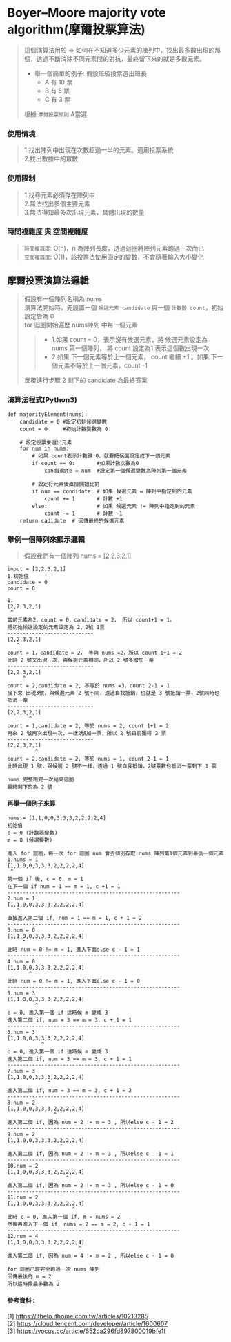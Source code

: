 # Boyer–Moore majority vote algorithm(摩爾投票算法)
> 這個演算法用於 => 如何在不知道多少元素的陣列中，找出最多數出現的那個，透過不斷消除不同元素間的對抗，最終留下來的就是多數元素。
> * 舉一個簡單的例子:  假設班級投票選出班長
>   * A 有 10 票  
>   * B 有 5 票  
>   * C 有 3 票  
>     
> 根據 ```摩爾投票原則``` A當選  

### 使用情境  
> 1.找出陣列中出現在次數超過一半的元素。適用投票系統  
> 2.找出數據中的眾數  

### 使用限制  
> 1.找尋元素必須存在陣列中    
> 2.無法找出多個主要元素    
> 3.無法得知最多次出現元素，具體出現的數量    

### 時間複雜度 與 空間複雜度
> ```時間複雜度```: O(n)，n 為陣列長度，透過迴圈將陣列元素跑過一次而已  
> ```空間複雜度```: O(1)，該投票法使用固定的變數，不會隨著輸入大小變化  
> 
## 摩爾投票演算法邏輯
> 假設有一個陣列名稱為 nums  
> 演算法開始時，先設置一個 ```候選元素 candidate``` 與一個 ```計數器 count```，初始設定皆為 0  
> for 迴圈開始遍歷 nums陣列 中每一個元素  
> > * 1.如果 count = 0，表示沒有候選元素，將 候選元素設定為 nums 第一個陣列， 將 count 設定為1 表示這個數出現一次
> > * 2.如果 下一個元素等於上一個元素， count 繼續 +1 。如果 下一個元素不等於上一個元素，count -1   
>
>反覆進行步驟 2 剩下的 candidate 為最終答案

### 演算法程式(Python3)
```
def majorityElement(nums):
    candidate = 0 #設定初始候選變數
    count = 0     #初始計數變數為 0

    # 設定投票來選出元素
    for num in nums:
        # 如果 count表示計數歸 0，就要把候選設定成下一個元素
        if count == 0:       #如果計數次數為0
            candidate = num  #設定第一個候選變數為陣列第一個元素

        # 設定好元素後直接開始比對 
        if num == condidate: # 如果 候選元素 = 陣列中指定到的元素
            count += 1       # 計數 +1
        else:                # 如果 候選元素 != 陣列中指定到的元素
            count -= 1       # 計數 -1
    return cadidate  # 回傳最終的候選元素  
```

### 舉例一個陣列來顯示邏輯
> 假設我們有一個陣列 nums = [2,2,3,2,1]
```
input = [2,2,3,2,1]
1.初始值
candidate = 0 
count = 0  

1.
[2,2,3,2,1]
 ^
當前元素為2，count = 0，candidate = 2， 所以 count+1 = 1。
把初始候選設定的元素設定為 2，2號 1票
----------------------------
[2,2,3,2,1]
   ^
count = 1，candidate = 2， 等與 nums =2，所以 count 1+1 = 2
此時 2 號又出現一次，與候選元素相同，所以 2 號多增加一票
----------------------------
[2,2,3,2,1]
     ^
count = 2,candidate = 2, 不等於 nums =3，count 2-1 = 1
接下來 出現3號，與候選元素 2 號不同，透過自我抵銷，也就是 3 號抵銷一票，2號同時也抵消一票
----------------------------
[2,2,3,2,1]
       ^
count = 1,candidate = 2, 等於 nums = 2, count 1+1 = 2
再來 2 號再次出現一次，一樣2號加一票，所以 2 號目前獲得 2 票
----------------------------
[2,2,3,2,1]
         ^
count = 2,candidate = 2, 等於 nums = 1, count 2-1 = 1
此時出現 1 號，跟候選 2 號不一樣，透過 1 號自我抵銷，2號票數也抵消一票剩下 1 票

nums 完整跑完一次結束迴圈
最終剩下的為 2 號
```
#### 再舉一個例子來算
```
nums = [1,1,0,0,3,3,3,2,2,2,2,4]
初始值
c = 0 (計數器變數)
m = 0 (候選變數)

進入 for 迴圈，每一次 for 迴圈 num 會去個別存取 nums 陣列第1個元素到最後一個元素
1.nums = 1
[1,1,0,0,3,3,3,2,2,2,2,4]
 ^
第一個 if 後, c = 0, m = 1
在下一個 if num = 1 == m = 1, c +1 = 1
--------------------------------------------------------
2.num = 1
[1,1,0,0,3,3,3,2,2,2,2,4]
   ^
直接進入第二個 if, num = 1 == m = 1, c + 1 = 2
--------------------------------------------------------
3.num = 0
[1,1,0,0,3,3,3,2,2,2,2,4]
     ^
此時 num = 0 != m = 1, 進入下面else c - 1 = 1
--------------------------------------------------------
4.num = 0
[1,1,0,0,3,3,3,2,2,2,2,4]
       ^
此時 num = 0 != m = 1, 進入下面else c - 1 = 0
--------------------------------------------------------
5.num = 3
[1,1,0,0,3,3,3,2,2,2,2,4]
         ^
c = 0, 進入第一個 if 這時候 m 變成 3
進入第二個 if, num = 3 == m = 3, c + 1 = 1
--------------------------------------------------------
6.num = 3
[1,1,0,0,3,3,3,2,2,2,2,4]
           ^
c = 0, 進入第一個 if 這時候 m 變成 3
進入第二個 if, num = 3 == m = 3, c + 1 = 1
--------------------------------------------------------
7.num = 3
[1,1,0,0,3,3,3,2,2,2,2,4]
             ^
進入第二個 if, num = 3 == m = 3, c + 1 = 2
--------------------------------------------------------
8.num = 2
[1,1,0,0,3,3,3,2,2,2,2,4]
               ^
進入第二個 if, 因為 num = 2 != m = 3 , 所以else c - 1 = 2
--------------------------------------------------------
9.num = 2
[1,1,0,0,3,3,3,2,2,2,2,4]
                 ^
進入第二個 if, 因為 num = 2 != m = 3 , 所以else c - 1 = 1
--------------------------------------------------------
10.num = 2
[1,1,0,0,3,3,3,2,2,2,2,4]
                   ^
進入第二個 if, 因為 num = 2 != m = 3 , 所以else c - 1 = 0
--------------------------------------------------------
11.num = 2
[1,1,0,0,3,3,3,2,2,2,2,4]
                     ^
此時 c = 0, 進入第一個 if, m = nums = 2
然後再進入下一個 if, nums = 2 == m = 2, c + 1 = 1
--------------------------------------------------------
12.num = 4
[1,1,0,0,3,3,3,2,2,2,2,4]
                       ^
進入第二個 if, 因為 num = 4 != m = 2 , 所以else c - 1 = 0

for 迴圈已經完全跑過一次 nums 陣列
回傳最後的 m = 2
所以這時候最多數為 2
```

#### 參考資料 :  
[1] https://ithelp.ithome.com.tw/articles/10213285  
[2] https://cloud.tencent.com/developer/article/1600607  
[3] https://vocus.cc/article/652ca296fd897800019bfe1f
